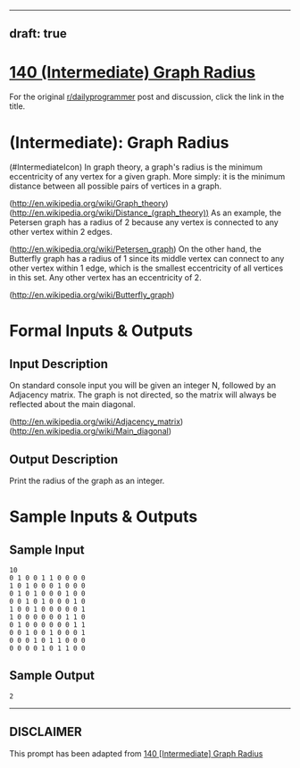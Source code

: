 ---
draft: true
----

# [140 (Intermediate) Graph Radius](https://www.reddit.com/r/dailyprogrammer/comments/1tiz4z/122313_challenge_140_intermediate_graph_radius/)

For the original [r/dailyprogrammer](https://www.reddit.com/r/dailyprogrammer/) post and discussion, click the link in the title.

#  (Intermediate): Graph Radius
(#IntermediateIcon)
In graph theory, a graph's radius is the minimum eccentricity of any vertex for a given graph. More simply: it is the minimum distance between all possible pairs of vertices in a graph.

(http://en.wikipedia.org/wiki/Graph_theory)
(http://en.wikipedia.org/wiki/Distance_(graph_theory))
As an example, the Petersen graph has a radius of 2 because any vertex is connected to any other vertex within 2 edges.

(http://en.wikipedia.org/wiki/Petersen_graph)
On the other hand, the Butterfly graph has a radius of 1 since its middle vertex can connect to any other vertex within 1 edge, which is the smallest eccentricity of all vertices in this set. Any other vertex has an eccentricity of 2.

(http://en.wikipedia.org/wiki/Butterfly_graph)
# Formal Inputs & Outputs
## Input Description
On standard console input you will be given an integer N, followed by an Adjacency matrix. The graph is not directed, so the matrix will always be reflected about the main diagonal.

(http://en.wikipedia.org/wiki/Adjacency_matrix)
(http://en.wikipedia.org/wiki/Main_diagonal)
## Output Description
Print the radius of the graph as an integer.

# Sample Inputs & Outputs
## Sample Input

```
10
0 1 0 0 1 1 0 0 0 0
1 0 1 0 0 0 1 0 0 0
0 1 0 1 0 0 0 1 0 0
0 0 1 0 1 0 0 0 1 0
1 0 0 1 0 0 0 0 0 1
1 0 0 0 0 0 0 1 1 0
0 1 0 0 0 0 0 0 1 1
0 0 1 0 0 1 0 0 0 1
0 0 0 1 0 1 1 0 0 0
0 0 0 0 1 0 1 1 0 0
```
## Sample Output

```
2
```

----
## **DISCLAIMER**
This prompt has been adapted from [140 [Intermediate] Graph Radius](https://www.reddit.com/r/dailyprogrammer/comments/1tiz4z/122313_challenge_140_intermediate_graph_radius/
)
